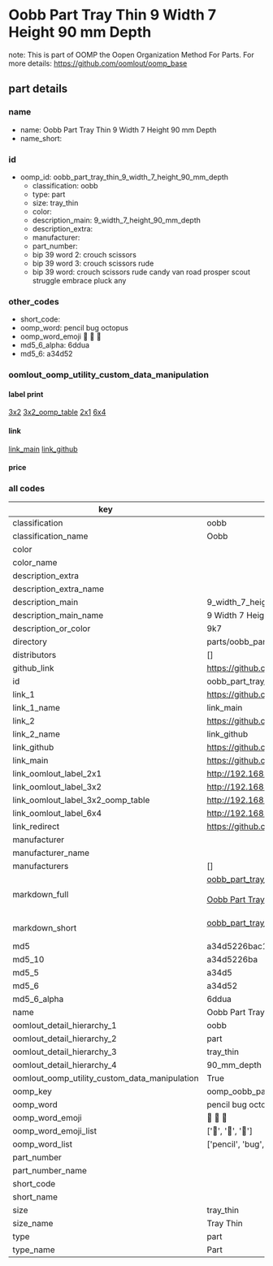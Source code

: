 # Oobb Part Tray Thin 9 Width 7 Height 90 mm Depth  

note: This is part of OOMP the Oopen Organization Method For Parts. For more details: https://github.com/oomlout/oomp_base

##  part details
  







### name
* name: Oobb Part Tray Thin 9 Width 7 Height 90 mm Depth
* name_short: 
### id
* oomp_id: oobb_part_tray_thin_9_width_7_height_90_mm_depth
  * classification: oobb
  * type: part
  * size: tray_thin
  * color: 
  * description_main: 9_width_7_height_90_mm_depth
  * description_extra: 
  * manufacturer: 
  * part_number: 
  * bip 39 word 2: crouch scissors
  * bip 39 word 3: crouch scissors rude
  * bip 39 word: crouch scissors rude candy van road prosper scout struggle embrace pluck any

### other_codes
* short_code: 
* oomp_word: pencil bug octopus
* oomp_word_emoji :pencil: :bug: :octopus:
* md5_6_alpha: 6ddua
* md5_6: a34d52






### oomlout_oomp_utility_custom_data_manipulation
#### label print
[3x2](http://192.168.1.245:1112/?label=oomp%206ddua)
[3x2_oomp_table](http://192.168.1.108:1112/?label=oomp%206ddua)
[2x1](http://192.168.1.242:1112/?label=oomp%206ddua)
[6x4](http://192.168.1.55:1112/?label=oomp%206ddua)    

#### link

[link_main](https://github.com/oomlout/oomlout_oomp_version_1_messy/tree/main/parts/oobb_part_tray_thin_9_width_7_height_90_mm_depth) [link_github](https://github.com/oomlout/oomlout_oomp_version_1_messy/tree/main/parts/oobb_part_tray_thin_9_width_7_height_90_mm_depth)                             

#### price







### all codes 
| key | value |  
| --- | --- |  
| classification | oobb |  
| classification_name | Oobb |  
| color |  |  
| color_name |  |  
| description_extra |  |  
| description_extra_name |  |  
| description_main | 9_width_7_height_90_mm_depth |  
| description_main_name | 9 Width 7 Height 90 mm Depth |  
| description_or_color | 9k7 |  
| directory | parts/oobb_part_tray_thin_9_width_7_height_90_mm_depth |  
| distributors | [] |  
| github_link | https://github.com/oomlout/oomlout_oomp_part_src/tree/main/parts/oobb_part_tray_thin_9_width_7_height_90_mm_depth |  
| id | oobb_part_tray_thin_9_width_7_height_90_mm_depth |  
| link_1 | https://github.com/oomlout/oomlout_oomp_version_1_messy/tree/main/parts/oobb_part_tray_thin_9_width_7_height_90_mm_depth |  
| link_1_name | link_main |  
| link_2 | https://github.com/oomlout/oomlout_oomp_version_1_messy/tree/main/parts/oobb_part_tray_thin_9_width_7_height_90_mm_depth |  
| link_2_name | link_github |  
| link_github | https://github.com/oomlout/oomlout_oomp_version_1_messy/tree/main/parts/oobb_part_tray_thin_9_width_7_height_90_mm_depth |  
| link_main | https://github.com/oomlout/oomlout_oomp_version_1_messy/tree/main/parts/oobb_part_tray_thin_9_width_7_height_90_mm_depth |  
| link_oomlout_label_2x1 | http://192.168.1.242:1112/?label=oomp%206ddua |  
| link_oomlout_label_3x2 | http://192.168.1.245:1112/?label=oomp%206ddua |  
| link_oomlout_label_3x2_oomp_table | http://192.168.1.108:1112/?label=oomp%206ddua |  
| link_oomlout_label_6x4 | http://192.168.1.55:1112/?label=oomp%206ddua |  
| link_redirect | https://github.com/oomlout/oomlout_oomp_version_1_messy/tree/main/parts/oobb_part_tray_thin_9_width_7_height_90_mm_depth |  
| manufacturer |  |  
| manufacturer_name |  |  
| manufacturers | [] |  
| markdown_full | [oobb_part_tray_thin_9_width_7_height_90_mm_depth](none)<br>[](none)<br>[Oobb Part Tray Thin 9 Width 7 Height 90 Mm Depth](none)<br><br> |  
| markdown_short | [oobb_part_tray_thin_9_width_7_height_90_mm_depth](none)<br><br> |  
| md5 | a34d5226bac15592ebf8921579f041a1 |  
| md5_10 | a34d5226ba |  
| md5_5 | a34d5 |  
| md5_6 | a34d52 |  
| md5_6_alpha | 6ddua |  
| name | Oobb Part Tray Thin 9 Width 7 Height 90 mm Depth |  
| oomlout_detail_hierarchy_1 | oobb |  
| oomlout_detail_hierarchy_2 | part |  
| oomlout_detail_hierarchy_3 | tray_thin |  
| oomlout_detail_hierarchy_4 | 90_mm_depth |  
| oomlout_oomp_utility_custom_data_manipulation | True |  
| oomp_key | oomp_oobb_part_tray_thin_9_width_7_height_90_mm_depth |  
| oomp_word | pencil bug octopus |  
| oomp_word_emoji | :pencil: :bug: :octopus: |  
| oomp_word_emoji_list | [':pencil:', ':bug:', ':octopus:'] |  
| oomp_word_list | ['pencil', 'bug', 'octopus'] |  
| part_number |  |  
| part_number_name |  |  
| short_code |  |  
| short_name |  |  
| size | tray_thin |  
| size_name | Tray Thin |  
| type | part |  
| type_name | Part |  
